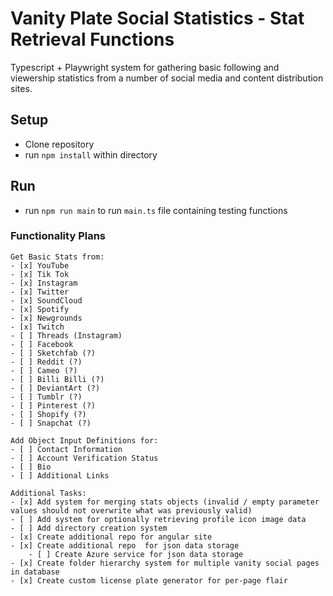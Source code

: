 # Vanity Plate Social Statistics - Stat Retrieval Functions

Typescript + Playwright system for gathering basic following and viewership statistics from a number of social media and content distribution sites.

## Setup

-   Clone repository
-   run `npm install` within directory

## Run

-   run `npm run main` to run `main.ts` file containing testing functions

### Functionality Plans

    Get Basic Stats from:
    - [x] YouTube
    - [x] Tik Tok
    - [x] Instagram
    - [x] Twitter
    - [x] SoundCloud
    - [x] Spotify
    - [x] Newgrounds
    - [x] Twitch
    - [ ] Threads (Instagram)
    - [ ] Facebook
    - [ ] Sketchfab (?)
    - [ ] Reddit (?)
    - [ ] Cameo (?)
    - [ ] Billi Billi (?)
    - [ ] DeviantArt (?)
    - [ ] Tumblr (?)
    - [ ] Pinterest (?)
    - [ ] Shopify (?)
    - [ ] Snapchat (?)

    Add Object Input Definitions for:
    - [ ] Contact Information
    - [ ] Account Verification Status
    - [ ] Bio
    - [ ] Additional Links

    Additional Tasks:
    - [x] Add system for merging stats objects (invalid / empty parameter values should not overwrite what was previously valid)
    - [ ] Add system for optionally retrieving profile icon image data
    - [ ] Add directory creation system
    - [x] Create additional repo for angular site
    - [x] Create additional repo  for json data storage
        - [ ] Create Azure service for json data storage
    - [x] Create folder hierarchy system for multiple vanity social pages in database
    - [x] Create custom license plate generator for per-page flair
